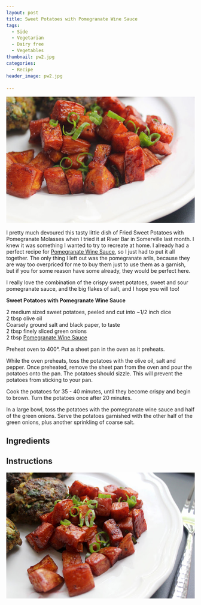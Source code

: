 ```yaml
---
layout: post
title: Sweet Potatoes with Pomegranate Wine Sauce
tags:
  - Side
  - Vegetarian
  - Dairy free
  - Vegetables
thumbnail: pw2.jpg
categories:
  - Recipe
header_image: pw2.jpg

---
```


![Image of Sweet Potatoes with Pomegranate Wine Sauce.](/upload/pw2.jpg)

I pretty much devoured this tasty little dish of Fried Sweet Potatoes with Pomegranate Molasses when I tried it at River Bar in Somerville last month. I knew it was something I wanted to try to recreate at home. I already had a perfect recipe for [Pomegranate Wine Sauce](http://www.hannahkilcoyne.com/2015/05/mini-koftas-and-pomegranate-wine-sauce.html), so I just had to put it all together. The only thing I left out was the pomegranate arils, because they are way too overpriced for me to buy them just to use them as a garnish, but if you for some reason have some already, they would be perfect here.  
  
  
I really love the combination of the crispy sweet potatoes, sweet and sour pomegranate sauce, and the big flakes of salt, and I hope you will too!  
  
**Sweet Potatoes with Pomegranate Wine Sauce**  
  
2 medium sized sweet potatoes, peeled and cut into ~1/2 inch dice  
2 tbsp olive oil  
Coarsely ground salt and black paper, to taste  
2 tbsp finely sliced green onions  
2 tbsp [Pomegranate Wine Sauce](http://www.hannahkilcoyne.com/2015/05/mini-koftas-and-pomegranate-wine-sauce.html)  
  
Preheat oven to 400°. Put a sheet pan in the oven as it preheats.  
  
While the oven preheats, toss the potatoes with the olive oil, salt and pepper. Once preheated, remove the sheet pan from the oven and pour the potatoes onto the pan. The potatoes should sizzle. This will prevent the potatoes from sticking to your pan.  
  
Cook the potatoes for 35 - 40 minutes, until they become crispy and begin to brown. Turn the potatoes once after 20 minutes.  
  
In a large bowl, toss the potatoes with the pomegranate wine sauce and half of the green onions. Serve the potatoes garnished with the other half of the green onions, plus another sprinkling of coarse salt.

## Ingredients



## Instructions







![Image of Sweet Potatoes with Pomegranate Wine Sauce.](/upload/pw1.jpg)